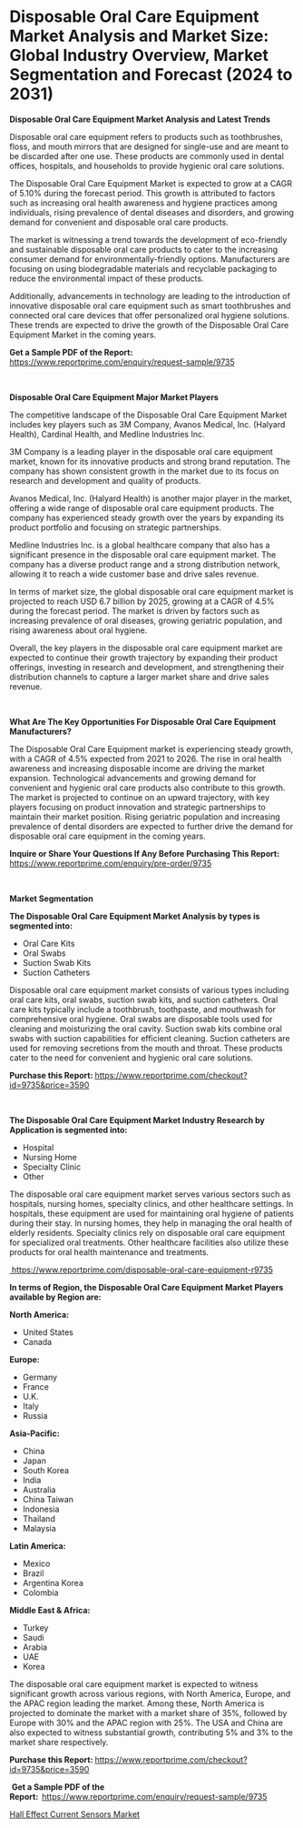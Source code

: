 <p><h1>Disposable Oral Care Equipment Market Analysis and Market Size: Global Industry Overview, Market Segmentation and Forecast (2024 to 2031)</h1></p><p><strong>Disposable Oral Care Equipment Market Analysis and Latest Trends</strong></p>
<p><p>Disposable oral care equipment refers to products such as toothbrushes, floss, and mouth mirrors that are designed for single-use and are meant to be discarded after one use. These products are commonly used in dental offices, hospitals, and households to provide hygienic oral care solutions.</p><p>The Disposable Oral Care Equipment Market is expected to grow at a CAGR of 5.10% during the forecast period. This growth is attributed to factors such as increasing oral health awareness and hygiene practices among individuals, rising prevalence of dental diseases and disorders, and growing demand for convenient and disposable oral care products.</p><p>The market is witnessing a trend towards the development of eco-friendly and sustainable disposable oral care products to cater to the increasing consumer demand for environmentally-friendly options. Manufacturers are focusing on using biodegradable materials and recyclable packaging to reduce the environmental impact of these products.</p><p>Additionally, advancements in technology are leading to the introduction of innovative disposable oral care equipment such as smart toothbrushes and connected oral care devices that offer personalized oral hygiene solutions. These trends are expected to drive the growth of the Disposable Oral Care Equipment Market in the coming years.</p></p>
<p><strong>Get a Sample PDF of the Report:&nbsp;</strong> <a href="https://www.reportprime.com/enquiry/request-sample/9735">https://www.reportprime.com/enquiry/request-sample/9735</a></p>
<p>&nbsp;</p>
<p><strong>Disposable Oral Care Equipment Major Market Players</strong></p>
<p><p>The competitive landscape of the Disposable Oral Care Equipment Market includes key players such as 3M Company, Avanos Medical, Inc. (Halyard Health), Cardinal Health, and Medline Industries Inc. </p><p>3M Company is a leading player in the disposable oral care equipment market, known for its innovative products and strong brand reputation. The company has shown consistent growth in the market due to its focus on research and development and quality of products.</p><p>Avanos Medical, Inc. (Halyard Health) is another major player in the market, offering a wide range of disposable oral care equipment products. The company has experienced steady growth over the years by expanding its product portfolio and focusing on strategic partnerships.</p><p>Medline Industries Inc. is a global healthcare company that also has a significant presence in the disposable oral care equipment market. The company has a diverse product range and a strong distribution network, allowing it to reach a wide customer base and drive sales revenue.</p><p>In terms of market size, the global disposable oral care equipment market is projected to reach USD 6.7 billion by 2025, growing at a CAGR of 4.5% during the forecast period. The market is driven by factors such as increasing prevalence of oral diseases, growing geriatric population, and rising awareness about oral hygiene.</p><p>Overall, the key players in the disposable oral care equipment market are expected to continue their growth trajectory by expanding their product offerings, investing in research and development, and strengthening their distribution channels to capture a larger market share and drive sales revenue.</p></p>
<p>&nbsp;</p>
<p><strong>What Are The Key Opportunities For Disposable Oral Care Equipment Manufacturers?</strong></p>
<p><p>The Disposable Oral Care Equipment market is experiencing steady growth, with a CAGR of 4.5% expected from 2021 to 2026. The rise in oral health awareness and increasing disposable income are driving the market expansion. Technological advancements and growing demand for convenient and hygienic oral care products also contribute to this growth. The market is projected to continue on an upward trajectory, with key players focusing on product innovation and strategic partnerships to maintain their market position. Rising geriatric population and increasing prevalence of dental disorders are expected to further drive the demand for disposable oral care equipment in the coming years.</p></p>
<p><strong>Inquire or Share Your Questions If Any Before Purchasing This Report:</strong> <a href="https://www.reportprime.com/enquiry/pre-order/9735">https://www.reportprime.com/enquiry/pre-order/9735</a></p>
<p>&nbsp;</p>
<p><strong>Market Segmentation</strong></p>
<p><strong>The Disposable Oral Care Equipment Market Analysis by types is segmented into:</strong></p>
<p><ul><li>Oral Care Kits</li><li>Oral Swabs</li><li>Suction Swab Kits</li><li>Suction Catheters</li></ul></p>
<p><p>Disposable oral care equipment market consists of various types including oral care kits, oral swabs, suction swab kits, and suction catheters. Oral care kits typically include a toothbrush, toothpaste, and mouthwash for comprehensive oral hygiene. Oral swabs are disposable tools used for cleaning and moisturizing the oral cavity. Suction swab kits combine oral swabs with suction capabilities for efficient cleaning. Suction catheters are used for removing secretions from the mouth and throat. These products cater to the need for convenient and hygienic oral care solutions.</p></p>
<p><strong>Purchase this Report:&nbsp;</strong><a href="https://www.reportprime.com/checkout?id=9735&price=3590">https://www.reportprime.com/checkout?id=9735&price=3590</a></p>
<p>&nbsp;</p>
<p><strong>The Disposable Oral Care Equipment Market Industry Research by Application is segmented into:</strong></p>
<p><ul><li>Hospital</li><li>Nursing Home</li><li>Specialty Clinic</li><li>Other</li></ul></p>
<p><p>The disposable oral care equipment market serves various sectors such as hospitals, nursing homes, specialty clinics, and other healthcare settings. In hospitals, these equipment are used for maintaining oral hygiene of patients during their stay. In nursing homes, they help in managing the oral health of elderly residents. Specialty clinics rely on disposable oral care equipment for specialized oral treatments. Other healthcare facilities also utilize these products for oral health maintenance and treatments.</p></p>
<p><a href="https://www.reportprime.com/disposable-oral-care-equipment-r9735">&nbsp;https://www.reportprime.com/disposable-oral-care-equipment-r9735</a></p>
<p><strong>In terms of Region, the Disposable Oral Care Equipment Market Players available by Region are:</strong></p>
<p>
    <p> <strong> North America: </strong>
        <ul>
            <li>United States</li>
            <li>Canada</li>
        </ul>
        </p> 
    <p> <strong> Europe: </strong>
        <ul>
            <li>Germany</li>
            <li>France</li>
            <li>U.K.</li>
            <li>Italy</li>
            <li>Russia</li>
        </ul>
        </p> 
    <p> <strong> Asia-Pacific: </strong>
        <ul>
            <li>China</li>
            <li>Japan</li>
            <li>South Korea</li>
            <li>India</li>
            <li>Australia</li>
            <li>China Taiwan</li>
            <li>Indonesia</li>
            <li>Thailand</li>
            <li>Malaysia</li>
        </ul>
        </p> 
    <p> <strong> Latin America: </strong>
        <ul>
            <li>Mexico</li>
            <li>Brazil</li>
            <li>Argentina Korea</li>
            <li>Colombia</li>
        </ul>
        </p> 
    <p> <strong> Middle East & Africa: </strong>
        <ul>
            <li>Turkey</li>
            <li>Saudi</li>
            <li>Arabia</li>
            <li>UAE</li>
            <li>Korea</li>
        </ul>
    </p>
    </p>
<p><p>The disposable oral care equipment market is expected to witness significant growth across various regions, with North America, Europe, and the APAC region leading the market. Among these, North America is projected to dominate the market with a market share of 35%, followed by Europe with 30% and the APAC region with 25%. The USA and China are also expected to witness substantial growth, contributing 5% and 3% to the market share respectively.</p></p>
<p><strong>Purchase this Report: </strong><a href="https://www.reportprime.com/checkout?id=9735&price=3590">https://www.reportprime.com/checkout?id=9735&price=3590</a></p>
<p>&nbsp;<strong>Get a Sample PDF of the Report:&nbsp;&nbsp;</strong><a href="https://www.reportprime.com/enquiry/request-sample/9735">https://www.reportprime.com/enquiry/request-sample/9735</a></p>
<p><strong></strong></p>
<p><p><a href="https://meowing-lemming-dd3.notion.site/Hall-Effect-Current-Sensors-Market-Insight-Market-Trends-Growth-Forecasted-from-2024-TO-2031-96a4370dcde4491dad9d3a5e00bc789a">Hall Effect Current Sensors Market</a></p></p>